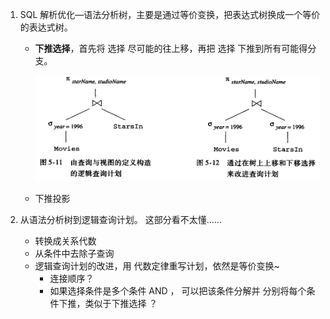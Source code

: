 1. SQL 解析优化—语法分析树，主要是通过等价变换，把表达式树换成一个等价的表达式树。

   - **下推选择**，首先将 选择 尽可能的往上移，再把 选择 下推到所有可能得分支。

     <img src="../images/journal0.png" style="zoom:70%" />

   - 下推投影

2. 从语法分析树到逻辑查询计划。 这部分看不太懂…...

   * 转换成关系代数
   * 从条件中去除子查询
   * 逻辑查询计划的改进，用 代数定律重写计划，依然是等价变换~
     * 连接顺序？
     * 如果选择条件是多个条件 AND  ， 可以把该条件分解并 分别将每个条件下推，类似于下推选择 ？

